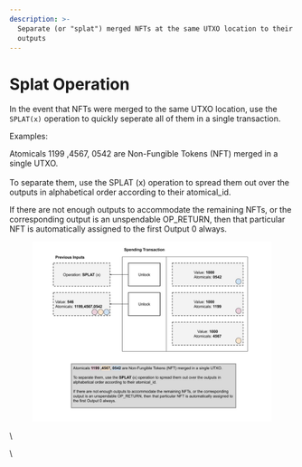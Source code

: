 ```yaml
---
description: >-
  Separate (or "splat") merged NFTs at the same UTXO location to their own
  outputs
---
```


# Splat Operation

In the event that NFTs were merged to the same UTXO location, use the `SPLAT(x)` operation to quickly seperate all of them in a single transaction.

Examples:

Atomicals 1199 ,4567, 0542 are Non-Fungible Tokens (NFT) merged in a single UTXO.\
\
To separate them, use the SPLAT (x) operation to spread them out over the outputs in alphabetical order according to their atomical\_id.

If there are not enough outputs to accommodate the remaining NFTs, or the corresponding output is an unspendable OP\_RETURN, then that particular NFT is automatically assigned to the first Output 0 always.



<figure><img src="../assets/Transfers of Fungible Tokens (ARC20) (14) (1).jpg" alt=""><figcaption></figcaption></figure>

\


\
